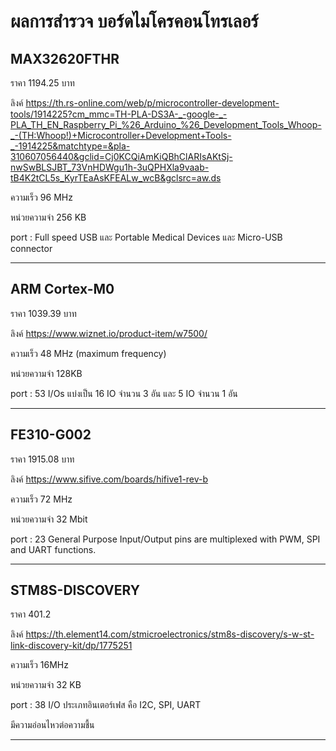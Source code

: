 # ผลการสำรวจ บอร์ดไมโครคอนโทรเลอร์
## MAX32620FTHR
ราคา 1194.25 บาท

ลิงค์ https://th.rs-online.com/web/p/microcontroller-development-tools/1914225?cm_mmc=TH-PLA-DS3A-_-google-_-PLA_TH_EN_Raspberry_Pi_%26_Arduino_%26_Development_Tools_Whoop-_-(TH:Whoop!)+Microcontroller+Development+Tools-_-1914225&matchtype=&pla-310607056440&gclid=Cj0KCQiAmKiQBhClARIsAKtSj-nwSwBLSJBT_73VnHDWgu1h-3uQPHXla9vaab-tB4K2tCL5s_KyrTEaAsKFEALw_wcB&gclsrc=aw.ds

ความเร็ว 	96 MHz

หน่วยความจำ 256 KB

port : Full speed USB และ Portable Medical Devices และ Micro-USB connector
________________________________________________________________________
## ARM Cortex-M0
ราคา 1039.39 บาท

ลิงค์ https://www.wiznet.io/product-item/w7500/

ความเร็ว 48 MHz (maximum frequency)

หน่วยความจำ 128KB

port : 53 I/Os แบ่งเป็น 16 IO จำนวน 3 อัน และ 5 IO จำนวน 1 อัน
___________________________________________________________________________
## FE310-G002
ราคา 1915.08 บาท

ลิงค์ https://www.sifive.com/boards/hifive1-rev-b

ความเร็ว 72 MHz

หน่วยความจำ 32 Mbit

port : 23 General Purpose Input/Output pins are multiplexed with PWM, SPI and UART functions.
______________________________________________________________________________
## STM8S-DISCOVERY
ราคา 401.2

ลิงค์ https://th.element14.com/stmicroelectronics/stm8s-discovery/s-w-st-link-discovery-kit/dp/1775251

ความเร็ว 16MHz

หน่วยความจำ 32 KB

port : 38 I/O ประเภทอินเตอร์เฟส คือ I2C, SPI, UART	

มีความอ่อนไหวต่อความชื้น
______________________________________________________________________________
# 
